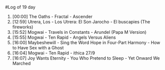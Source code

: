 #Log of 19 day

1. [00:00] The Oaths - Fractal - Ascender
1. [12:59] Utrera, Los - Los Utrera: El Son Jarocho - El buscapies (The fireworks)
1. [15:52] Mogwai - Travels in Constants - Arundel (Papa M Version)
1. [15:55] Mogwai - Ten Rapid - Angels Versus Aliens
1. [16:00] Maybeshewill - Sing the Word Hope in Four-Part Harmony - How to Have Sex with a Ghost
1. [16:04] Mogwai - Ten Rapid - ithica 27/9
1. [16:07] Joy Wants Eternity - You Who Pretend to Sleep - Yet Onward We Marched
